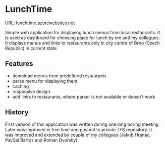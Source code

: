 # LunchTime

URL: [lunchtime.azurewebsites.net](http://lunchtime.azurewebsites.net/)

Simple web application for displaying lunch menus from local restaurants. 
It is used as dashboard for choosing place for lunch by me and my collegues. 
It displays menus and links to restaurants only in city centre of Brno (Czech Republic) in current state  


## Features
- download menus from predefined restaurants
- parse menu for displaying them
- caching
- responsive design
- add links to restaurants, where parser is not available or doesn't work

## History
First version of this application was written during one long boring meeting. 
Later was improved in free time and pushed to private TFS repository. 
It was improved and extended by couple of my collegues (Jakub Hranac, PavSel Bartos and Roman Dvorsky). 